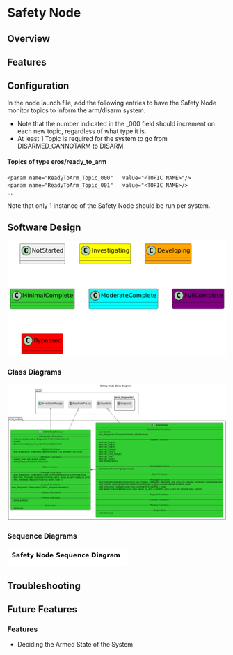 # Safety Node

## Overview

## Features

## Configuration
In the node launch file, add the following entries to have the Safety Node monitor topics to inform the arm/disarm system.
* Note that the number indicated in the _000 field should increment on each new topic, regardless of what type it is.
* At least 1 Topic is required for the system to go from DISARMED_CANNOTARM to DISARM.

#### Topics of type eros/ready_to_arm
 `<param name="ReadyToArm_Topic_000"   value="<TOPIC NAME>"/>`\
 `<param name="ReadyToArm_Topic_001"   value="<TOPIC NAME>/>`\
  ...

Note that only 1 instance of the Safety Node should be run per system.

## Software Design
![](../../../doc/output/Legend.png)

### Class Diagrams
![](output/SafetyNodeClassDiagram.png)

### Sequence Diagrams
![](output/SafetyNodeSequenceDiagram.png)

## Troubleshooting

## Future Features


### Features
* Deciding the Armed State of the System

